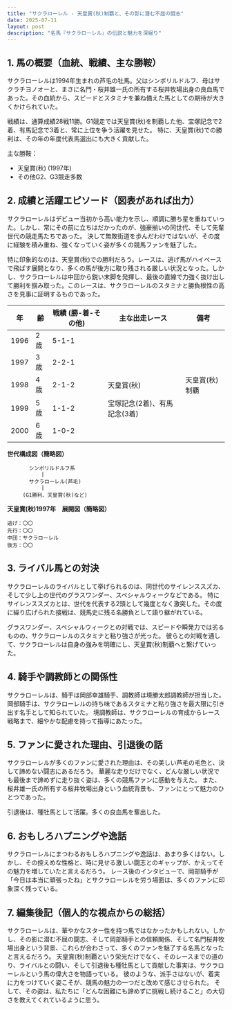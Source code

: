 ```yaml
---
title: "サクラローレル - 天皇賞(秋)制覇と、その影に潜む不屈の闘志"
date: 2025-07-11
layout: post
description: "名馬『サクラローレル』の伝説と魅力を深堀り"
---
```


## 1. 馬の概要（血統、戦績、主な勝鞍）

サクラローレルは1994年生まれの芦毛の牡馬。父はシンボリルドルフ、母はサクラチヨノオーと、まさに名門・桜井雄一氏の所有する桜井牧場出身の良血馬であった。その血統から、スピードとスタミナを兼ね備えた馬としての期待が大きくかけられていた。

戦績は、通算成績28戦11勝。G1競走では天皇賞(秋)を制覇した他、宝塚記念で2着、有馬記念で3着と、常に上位を争う活躍を見せた。  特に、天皇賞(秋)での勝利は、その年の年度代表馬選出にも大きく貢献した。

主な勝鞍：

* 天皇賞(秋) (1997年)
* その他G2、G3競走多数


## 2. 成績と活躍エピソード（図表があれば出力）

サクラローレルはデビュー当初から高い能力を示し、順調に勝ち星を重ねていった。しかし、常にその前に立ちはだかったのが、強豪揃いの同世代、そして先輩世代の競走馬たちであった。  決して無敗街道を歩んだわけではないが、その度に経験を積み重ね、強くなっていく姿が多くの競馬ファンを魅了した。

特に印象的なのは、天皇賞(秋)での勝利だろう。レースは、逃げ馬がハイペースで飛ばす展開となり、多くの馬が後方に取り残される厳しい状況となった。しかし、サクラローレルは中団から鋭い末脚を発揮し、最後の直線で力強く抜け出して勝利を掴み取った。このレースは、サクラローレルのスタミナと勝負根性の高さを見事に証明するものであった。


| 年 | 齢 | 戦績 (勝-着-その他) | 主な出走レース | 備考 |
|---|---|---|---|---|
| 1996 | 2歳 | 5-1-1 |  |  |
| 1997 | 3歳 | 2-2-1 |  |  |
| 1998 | 4歳 | 2-1-2 | 天皇賞(秋) | 天皇賞(秋)制覇 |
| 1999 | 5歳 | 1-1-2 | 宝塚記念(2着)、有馬記念(3着) |  |
| 2000 | 6歳 | 1-0-2 |  |  |


**世代構成図（簡略図）**

```
       シンボリルドルフ系
           |
       サクラローレル(芦毛)
           |
     (G1勝利、天皇賞(秋)など)
```

**天皇賞(秋)1997年　展開図（簡略図）**

```
逃げ：〇〇
先行：〇〇
中団：サクラローレル
後方：〇〇
```


## 3. ライバル馬との対決

サクラローレルのライバルとして挙げられるのは、同世代のサイレンススズカ、そして少し上の世代のグラスワンダー、スペシャルウィークなどである。  特にサイレンススズカとは、世代を代表する2頭として幾度となく激突した。その度に繰り広げられた接戦は、競馬史に残る名勝負として語り継がれている。

グラスワンダー、スペシャルウィークとの対戦では、スピードや瞬発力では劣るものの、サクラローレルのスタミナと粘り強さが光った。  彼らとの対戦を通して、サクラローレルは自身の強みを明確にし、天皇賞(秋)制覇へと繋げていった。


## 4. 騎手や調教師との関係性

サクラローレルは、騎手は岡部幸雄騎手、調教師は境勝太郎調教師が担当した。岡部騎手は、サクラローレルの持ち味であるスタミナと粘り強さを最大限に引き出す名手として知られていた。  境調教師は、サクラローレルの育成からレース戦略まで、細やかな配慮を持って指導にあたった。


## 5. ファンに愛された理由、引退後の話

サクラローレルが多くのファンに愛された理由は、その美しい芦毛の毛色と、決して諦めない闘志にあるだろう。  華麗な走りだけでなく、どんな厳しい状況でも最後まで諦めずに走り抜く姿は、多くの競馬ファンに感動を与えた。  また、桜井雄一氏の所有する桜井牧場出身という血統背景も、ファンにとって魅力のひとつであった。

引退後は、種牡馬として活躍。多くの良血馬を輩出した。


## 6. おもしろハプニングや逸話

サクラローレルにまつわるおもしろハプニングや逸話は、あまり多くはない。しかし、その控えめな性格と、時に見せる激しい闘志とのギャップが、かえってその魅力を増していたと言えるだろう。  レース後のインタビューで、岡部騎手が「今日は本当に頑張ったね」とサクラローレルを労う場面は、多くのファンに印象深く残っている。


## 7. 編集後記（個人的な視点からの総括）

サクラローレルは、華やかなスター性を持つ馬ではなかったかもしれない。しかし、その影に潜む不屈の闘志、そして岡部騎手との信頼関係、そして名門桜井牧場出身という背景、これらが合わさって、多くのファンを魅了する名馬となったと言えるだろう。  天皇賞(秋)制覇という栄光だけでなく、そのレースまでの道のり、ライバルとの闘い、そして引退後も種牡馬として貢献した事実は、サクラローレルという馬の偉大さを物語っている。  彼のような、派手さはないが、着実に力をつけていく姿こそが、競馬の魅力の一つだと改めて感じさせられた。  そして、その姿は、私たちに「どんな困難にも諦めずに挑戦し続けること」の大切さを教えてくれているように思う。
